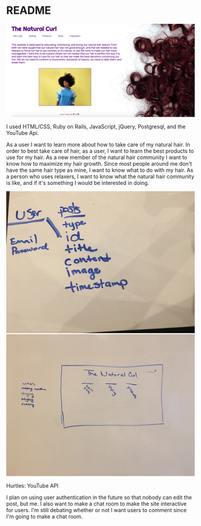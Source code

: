 # README

<a href="https://the-natural-curl.herokuapp.com/" title=""></a>

<img src="app/assets/images/The_Natural_Curl.png" width="550"/>

I used HTML/CSS, Ruby on Rails, JavaScript, jQuery, Postgresql, and the YouTube Api.

As a user I want to learn more about how to take care of my natural hair.
In order to best take care of hair, as a user, I want to learn the best products to use for my hair.
As a new member of the natural hair community I want to know how to maximize my hair growth.
Since most people around me don't have the same hair type as mine, I want to know what to do with my hair.
As a person who uses relaxers, I want to know what the natural hair community is like, and if it's something I would be interested in doing.


<img src="/app/assets/images/database.JPG" width="550"/>
<img src="/app/assets/images/wireframe.JPG" width="550"/>

Hurtles: YouTube API

I plan on using user authentication in the future so that nobody can edit the post, but me.
I also want to make a chat room to make the site interactive for users.
I'm still debating whether or not I want users to comment since I'm going to make a chat room.

